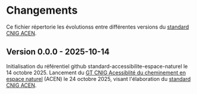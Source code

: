 # Changements

Ce fichier répertorie les évolutionss entre différentes versions du [standard CNIG ACEN](https://cnig.gouv.fr/ressources-accessibilite-a25335.html).

## Version 0.0.0 - 2025-10-14

Initialisation du référentiel github standard-accessibilite-espace-naturel le 14 octobre 2025.
Lancement du [GT CNIG Acessiblité du cheminement en espace naturel](https://cnig.gouv.fr/gt-accessibilite-a18058.html#H_Accessibilite-du-cheminement-en-espace-naturel) (ACEN) le 24 octobre 2025, visant l'élaboration du [standard CNIG ACEN](https://cnig.gouv.fr/ressources-accessibilite-a25335.html).
